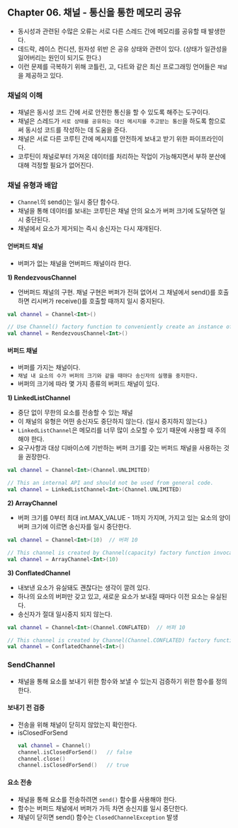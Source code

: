 ## Chapter 06. 채널 - 통신을 통한 메모리 공유

- 동시성과 관련된 수많은 오류는 서로 다른 스레드 간에 메모리를 공유할 때 발생한다.
- 데드락, 레이스 컨디션, 원자성 위반 은 공유 상태와 관련이 있다. (상태가 일관성을 잃어버리는 원인이 되기도 한다.)
- 이런 문제를 극복하기 위해 코틀린, 고, 다트와 같은 최신 프로그래밍 언어들은 `채널`을 제공하고 있다.

### 채널의 이해
- 채널은 동시성 코드 간에 서로 안전한 통신을 할 수 있도록 해주는 도구이다.
- 채널은 스레드가 `서로 상태를 공유하는 대신 메시지를 주고받는 통신`을 하도록 함으로써 동시성 코드를 작성하는 데 도움을 준다.
- 채널은 서로 다른 코루틴 간에 메시지를 안전하게 보내고 받기 위한 파이프라인이다.
- 코루틴이 채널로부터 가져온 데이터를 처리하는 작업이 가능해지면서 부하 분산에 대해 걱정할 필요가 없어진다.

### 채널 유형과 배압
- `Channel`의 send()는 일시 중단 함수다. 
- 채널을 통해 데이터를 보내는 코루틴은 채널 안의 요소가 버퍼 크기에 도달하면 일시 중단된다.
- 채널에서 요소가 제거되는 즉시 송신자는 다시 재개된다.

#### 언버퍼드 채널
- 버퍼가 없는 채널을 언버퍼드 채널이라 한다.

**1) RendezvousChannel**
- 언버퍼드 채널의 구현. 채널 구현은 버퍼가 전혀 없어서 그 채널에서 send()를 호출하면 리시버가 receive()를 호출할 때까지 일시 중지된다.
```kotlin
val channel = Channel<Int>()
```

```kotlin
// Use Channel() factory function to conveniently create an instance of rendezvous channel.
val channel = RendezvousChannel<Int>()
```

#### 버퍼드 채널
- 버퍼를 가지는 채널이다.
- `채널 내 요소의 수가 버퍼의 크기와 같을 때마다 송신자의 실행을 중지한다.`
- 버퍼의 크기에 따라 몇 가지 종류의 버퍼드 채널이 있다.

**1) LinkedListChannel**
- 중단 없이 무한의 요소를 전송할 수 있는 채널
- 이 채널의 유형은 어떤 송신자도 중단하지 않는다. (일시 중지하지 않는다.)
- `LinkedListChannel`은 메모리를 너무 많이 소모할 수 있기 때문에 사용할 때 주의해야 한다.
- 요구사항과 대상 디바이스에 기반하는 버퍼 크기를 갖는 버퍼드 채널을 사용하는 것을 권장한다.
```kotlin
val channel = Channel<Int>(Channel.UNLIMITED)
```

```kotlin
// This an internal API and should not be used from general code.
val channel = LinkedListChannel<Int>(Channel.UNLIMITED)
```

**2) ArrayChannel**
- 버퍼 크기를 0부터 최대 int.MAX_VALUE - 1까지 가지며, 가지고 있는 요소의 양이 버퍼 크기에 이르면 송신자를 일시 중단한다.
```kotlin
val channel = Channel<Int>(10)  // 버퍼 10
```

```kotlin
// This channel is created by Channel(capacity) factory function invocation.
val channel = ArrayChannel<Int>(10)
```

**3) ConflatedChannel**
- 내보낸 요소가 유실돼도 괜찮다는 생각이 깔려 있다.
- 하나의 요소의 버퍼만 갖고 있고, 새로운 요소가 보내질 때마다 이전 요소는 유실된다.
- 송신자가 절대 일시중지 되지 않는다.
```kotlin
val channel = Channel<Int>(Channel.CONFLATED)  // 버퍼 10
```

```kotlin
// This channel is created by Channel(Channel.CONFLATED) factory function invocation.
val channel = ConflatedChannel<Int>()
```

### SendChannel
- 채널을 통해 요소를 보내기 위한 함수와 보낼 수 있는지 검증하기 위한 함수를 정의한다.

#### 보내기 전 검증
- 전송을 위해 채널이 닫히지 않았는지 확인한다.
- isClosedForSend
   ```kotlin
   val channel = Channel()
   channel.isClosedForSend()   // false
   channel.close()
   channel.isClosedForSend()   // true
   ```        

#### 요소 전송
- 채널을 통해 요소를 전송하려면 `send()` 함수를 사용해야 한다.
- 함수는 버퍼드 채널에서 버퍼가 가득 차면 송신지를 일시 중단한다.
- 채널이 닫히면 send() 함수는 `ClosedChannelException` 발생
